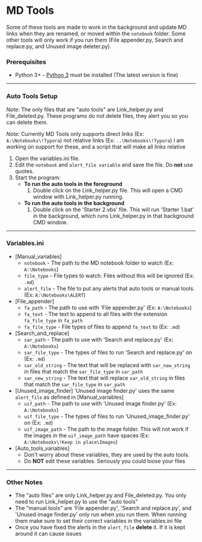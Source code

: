 # MD Tools

Some of these tools are made to work in the background and update MD links when they are renamed, or moved within the `notebook` folder. 
Some other tools will only work if you run them (File appender.py, Search and replace.py, and Unused image deleter.py).

### Prerequisites

* Python 3+ - [Python 3](https://www.python.org/downloads/) must be installed (The latest version is fine)

---

### Auto Tools Setup

*Note:* The only files that are "auto tools" are Link_helper.py and File_deleted.py. These programs do not delete files, they alert you so you can delete them.

*Note:* Currently MD Tools only supports direct links (Ex: `A:\Notebooks\!Typora`) not relative links (Ex: `..\Notebooks\!Typora`) I am working on support for these, and a script that will make all links relative

1. Open the variables.ini file.
2. Edit the `notebook` and `alert_file variable`  and save the file. Do **not** use quotes.
3. Start the program:
   * **To run the auto tools in the foreground**
     1. Double click on the Link_helper.py file. This will open a CMD window with Link_helper.py running.
   * **To run the auto tools in the background**
     1. Double click on the 'Starter 2.vbs' file. This will run 'Starter 1.bat' in the background, which runs Link_helper.py in that background CMD window.

---

### Variables.ini

* [Manual_variables]
  * `notebook` - The path to the MD notebook folder to watch (Ex: `A:\Notebooks`)
  * `file_type` - File types to watch. Files without this will be ignored (Ex: `.md`)
  * `alert_file` - The file to put any alerts that auto tools or manual tools. (Ex: `A:\Notebooks\ALERT`)
* [File_appender]
  * `fa_path` - The path to use with 'File appender.py' (Ex: `A:\Notebooks`)
  * `fa_text` - The text to append to all files with the extension `fa_file_type` in `fa_path`
  * `fa_file_type` - File types of files to append `fa_text` to (Ex: `.md`)
* [Search_and_replace]
  * `sar_path` - The path to use with 'Search and replace.py' (Ex: `A:\Notebooks`)
  * `sar_file_type` - The types of files to run 'Search and replace.py' on (Ex: `.md`)
  * `sar_old_string` - The text that will be replaced with `sar_new_string` in files that match the `sar_file_type` in `sar_path`
  * `sar_new_string` - The text that will replace `sar_old_string` in files that match the `sar_file_type` in `sar_path`
* [Unused_image_finder]
  'Unused image finder.py' uses the same `alert_file` as defined in [Manual_variables]
  * `uif_path` - The path to use with 'Unused image finder.py' (Ex: `A:\Notebooks`)
  * `uif_file_type` - The types of files to run 'Unused_image_finder.py' on (Ex: `.md`)
  * `uif_image_path` - The path to the image folder. This will not work if the images in the `uif_image_path` have spaces (Ex: `A:\Notebooks\!Keep in place\Images`)
* [Auto_tools_variables]
  * Don't worry about these variables, they are used by the auto tools.
  * Do **NOT** edit these variables. Seriously you could loose your files

---

### Other Notes

* The "auto files" are only Link_helper.py and File_deleted.py. You only need to run Link_helper.py to use the "auto tools"
* The "manual tools" are 'File appender.py', 'Search and replace.py', and 'Unused image finder.py' only run when you run them. When running them make sure to set their correct variables in the variables.ini file
* Once you have fixed the alerts in the `alert_file` **delete** it. If it is kept around it can cause issues
